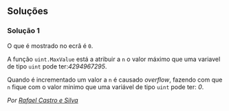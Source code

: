 ## Soluções

### Solução 1

O que é mostrado no ecrâ é `0`.

A função `uint.MaxValue` está a atribuir a `n` o valor máximo que uma variavel de tipo `uint` pode ter:_4294967295_.

Quando é incrementado um valor a `n` é causado _overflow_, fazendo com que `n` fique com o valor minimo que uma variável de tipo `uint` pode ter: _0_.

*Por [Rafael Castro e Silva](https://github.com/RafaelCS-Aula)*
